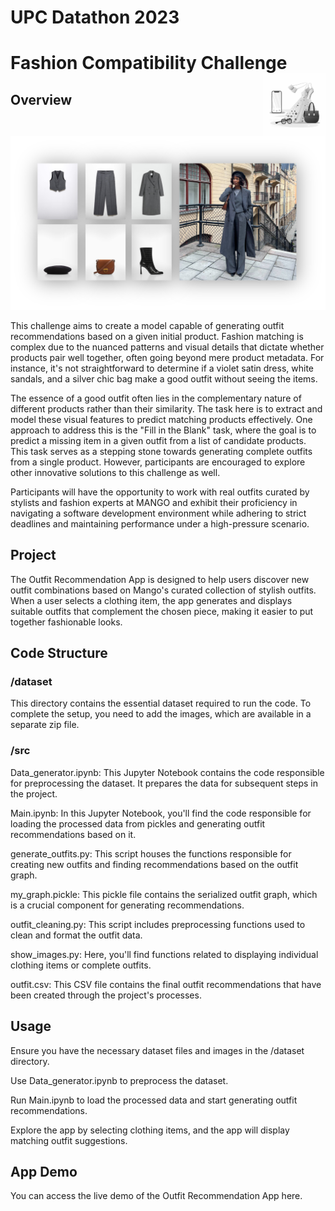 # UPC Datathon 2023
# Fashion Compatibility Challenge <img src="resources/icon.png" align="right" height=100/>

## Overview

<img src="resources/outfit.png">

This challenge aims to create a model capable of generating outfit recommendations based on a given initial product. Fashion matching is complex due to the nuanced patterns and visual details that dictate whether products pair well together, often going beyond mere product metadata. For instance, it's not straightforward to determine if a violet satin dress, white sandals, and a silver chic bag make a good outfit without seeing the items.
 
The essence of a good outfit often lies in the complementary nature of different products rather than their similarity. The task here is to extract and model these visual features to predict matching products effectively. One approach to address this is the "Fill in the Blank" task, where the goal is to predict a missing item in a given outfit from a list of candidate products. This task serves as a stepping stone towards generating complete outfits from a single product. However, participants are encouraged to explore other innovative solutions to this challenge as well.
 
Participants will have the opportunity to work with real outfits curated by stylists and fashion experts at MANGO and exhibit their proficiency in navigating a software development environment while adhering to strict deadlines and maintaining performance under a high-pressure scenario.


## Project
The Outfit Recommendation App is designed to help users discover new outfit combinations based on Mango's curated collection of stylish outfits. When a user selects a clothing item, the app generates and displays suitable outfits that complement the chosen piece, making it easier to put together fashionable looks.

## Code Structure
### /dataset
This directory contains the essential dataset required to run the code. To complete the setup, you need to add the images, which are available in a separate zip file.

### /src
Data_generator.ipynb: This Jupyter Notebook contains the code responsible for preprocessing the dataset. It prepares the data for subsequent steps in the project.

Main.ipynb: In this Jupyter Notebook, you'll find the code responsible for loading the processed data from pickles and generating outfit recommendations based on it.

generate_outfits.py: This script houses the functions responsible for creating new outfits and finding recommendations based on the outfit graph.

my_graph.pickle: This pickle file contains the serialized outfit graph, which is a crucial component for generating recommendations.

outfit_cleaning.py: This script includes preprocessing functions used to clean and format the outfit data.

show_images.py: Here, you'll find functions related to displaying individual clothing items or complete outfits.

outfit.csv: This CSV file contains the final outfit recommendations that have been created through the project's processes.

## Usage
Ensure you have the necessary dataset files and images in the /dataset directory.

Use Data_generator.ipynb to preprocess the dataset.

Run Main.ipynb to load the processed data and start generating outfit recommendations.

Explore the app by selecting clothing items, and the app will display matching outfit suggestions.

## App Demo
You can access the live demo of the Outfit Recommendation App here.


